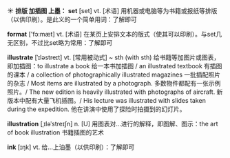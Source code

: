 ☀ <span class="category">**排版 加插图 上墨：**</span>
<span class="vocabulary">**set**</span> [set] 
<span class="definition">vt. [术语] 用机器或电脑等为书籍或报纸等排版（以供印刷）。是此义的一个简单用词：</span>了解即可

<span class="vocabulary">**format**</span> ['fɔ:mæt] 
<span class="definition">vt. [术语] 在某页上安排文本的版式（使其可以印刷）。与set几无区别，不过比set略为常用：</span>了解即可
           
<span class="vocabulary">**illustrate**</span> [ˈɪləstreɪt]
<span class="definition">vt. [常用被动式] ~ sth (with sth) 给书籍等加图片或图表，即加插图：</span>to illustrate a book 给一本书加插图 / an illustrated textbook 有插图的课本 / a collection of photographically illustrated magazines 一批插配照片的杂志 / Most items are illustrated by a photograph. 多数物件都配有一张示例照片。/ The new edition is heavily illustrated with photographs of aircraft. 新版本中配有大量飞机插图。/ His lecture was illustrated with slides taken during the expedition. 他在讲演中使用了探险时拍摄到的幻灯片。
           
<span class="vocabulary">**illustration**</span> [ˌɪləˈstreɪʃn]
<span class="definition">n. [U] 用图表对…进行的解释，即图解、图示：</span>the art of book illustration 书籍插图的艺术

<span class="vocabulary">**ink**</span> [ɪŋk] 
<span class="definition">vt. 给…上油墨（以供印刷）：</span>了解即可
